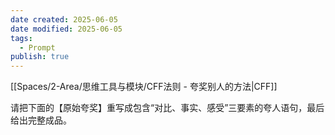 ```yaml
---
date created: 2025-06-05
date modified: 2025-06-05
tags:
  - Prompt
publish: true
---
```

[[Spaces/2-Area/思维工具与模块/CFF法则 - 夸奖别人的方法\|CFF]]

请把下面的【原始夸奖】重写成包含“对比、事实、感受”三要素的夸人语句，最后给出完整成品。

